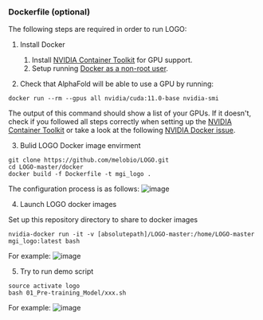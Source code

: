 

### Dockerfile (optional)

The following steps are required in order to run LOGO:

1. Install Docker
   1. Install [NVIDIA Container Toolkit](https://docs.nvidia.com/datacenter/cloud-native/container-toolkit/install-guide.html) for GPU support.
   2. Setup running [Docker as a non-root user](https://docs.docker.com/engine/install/linux-postinstall/#manage-docker-as-a-non-root-user).

2. Check that AlphaFold will be able to use a GPU by running:

```
docker run --rm --gpus all nvidia/cuda:11.0-base nvidia-smi
```

The output of this command should show a list of your GPUs. If it doesn't, check if you followed all steps correctly when setting up the [NVIDIA Container Toolkit](https://docs.nvidia.com/datacenter/cloud-native/container-toolkit/install-guide.html) or take a look at the following [NVIDIA Docker issue](https://github.com/NVIDIA/nvidia-docker/issues/1447#issuecomment-801479573).

3. Bulid LOGO Docker image envirment

```
git clone https://github.com/melobio/LOGO.git
cd LOGO-master/docker
docker build -f Dockerfile -t mgi_logo .
```
The configuration process is as follows: 
![image](https://user-images.githubusercontent.com/27897166/136744049-74ea5335-d9a5-47d6-8fab-96c44d488a23.png)



4. Launch LOGO docker images

Set up this repository directory to share to docker images

```
nvidia-docker run -it -v [absolutepath]/LOGO-master:/home/LOGO-master mgi_logo:latest bash
```
For example:
![image](https://user-images.githubusercontent.com/27897166/136750812-0a28c154-430c-4e8c-a9f3-89b65628044b.png)


5. Try to run demo script

```
source activate logo
bash 01_Pre-training_Model/xxx.sh
```
For example:
![image](https://user-images.githubusercontent.com/82862879/136742008-40407ed4-40fc-436e-b000-61894330fcd6.png)


